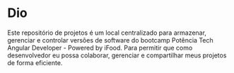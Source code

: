 # Dio
Este repositório de projetos é um local centralizado para armazenar, gerenciar e controlar versões de software do bootcamp Potência Tech Angular Developer - Powered by iFood. Para permitir que como desenvolvedor eu possa colaborar, gerenciar e compartilhar meus projetos de forma eficiente.

